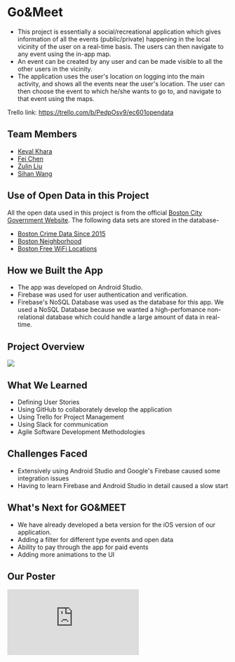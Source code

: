 # Go&Meet

* This project is essentially a social/recreational application which gives information of all the events (public/private) happening in the local vicinity of the user on a real-time basis. The users can then navigate to any event using the in-app map. 
* An event can be created by any user and can be made visible to all the other users in the vicinity. 
* The application uses the user's location on logging into the main activity, and shows all the events near the user's location. The user can then choose the event to which he/she wants to go to, and navigate to that event using the maps.

Trello link: https://trello.com/b/PedpOsv9/ec601opendata

## Team Members

* [Keval Khara](https://github.com/kev5)
* [Fei Chen](https://github.com/nantongchenfei)
* [Zulin Liu](https://github.com/liuzulin)
* [Sihan Wang](https://github.com/shwang95)

## Use of Open Data in this Project

All the open data used in this project is from the official [Boston City Government Website](https://data.boston.gov). The following data sets are stored in the database-
 - [Boston Crime Data Since 2015](https://data.boston.gov/dataset/crime-incident-reports-august-2015-to-date-source-new-system)
 - [Boston Neighborhood](https://data.boston.gov/dataset/boston-neighborhoods)
 - [Boston Free WiFi Locations](https://data.boston.gov/dataset/wicked-free-wi-fi-locations)
 
## How we Built the App

* The app was developed on Android Studio.
* Firebase was used for user authentication and verification.
* Firebase's NoSQL Database was used as the database for this app. We used a NoSQL Database because we wanted a high-perfomance non-relational database which could handle a large amount of data in real-time.

## Project Overview

![](https://github.com/kev5/Go-Meet/blob/master/Project%20Overview.PNG)

## What We Learned

* Defining User Stories 
* Using GitHub to collaborately develop the application
* Using Trello for Project Management
* Using Slack for communication
* Agile Software Development Methodologies

## Challenges Faced

* Extensively using Android Studio and Google's Firebase caused some integration issues
* Having to learn Firebase and Android Studio in detail caused a slow start

## What's Next for GO&MEET

* We have already developed a beta version for the iOS version of our application.
* Adding a filter for different type events and open data
* Ability to pay through the app for paid events
* Adding more animations to the UI

## Our Poster

![](https://github.com/kev5/Go-Meet/blob/master/GoMeetPoster.pdf)


